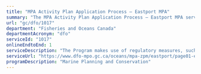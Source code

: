 ```yaml
---
title: "MPA Activity Plan Application Process – Eastport MPA"
summary: "The MPA Activity Plan Application Process – Eastport MPA service from Fisheries and Oceans Canada is available end-to-end online, according to the GC Service Inventory."
url: "gc/dfo/1017"
department: "Fisheries and Oceans Canada"
departmentAcronym: "dfo"
serviceId: "1017"
onlineEndtoEnd: 1
serviceDescription: "The Program makes use of regulatory measures, such as Marine Protected Areas (MPAs) Regulations in which  prohibitions and allowed activities are detailed, to conserve and sustainably manage marine ecosystems. Activity plans must be submitted to the relevant DFO Regional authority for specific activities, to ensure human activities within the MPA are compliant and consistent with the regulation and objectives of the MPA."
serviceUrl: "https://www.dfo-mpo.gc.ca/oceans/mpa-zpm/eastport/page01-eng.html"
programDescription: "Marine Planning and Conservation"
---
```

